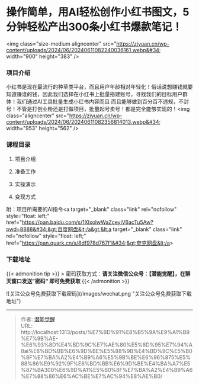 # 操作简单，用AI轻松创作小红书图文，5分钟轻松产出300条小红书爆款笔记！


&lt;img class=&#34;size-medium aligncenter&#34; src=&#34;https://ziyuan.cn/wp-content/uploads/2024/06/20240611082240036161.webp&#34; width=&#34;900&#34; height=&#34;383&#34; /&gt;
###  项目介绍

小红书是现在最流行的种草类平台，而且用户年龄相对年轻化！俗话说想赚钱就要知道赚谁的钱，因此我们选择在小红书上批量搭建账号，寻找我们的目标用户群体！我们通过AI工具批量生成小红书内容而且 而且能够做到百分百不违规，不封号！不管是打创业粉还是打做项目，批量起号卖号！都是完全能够实现的！&lt;img class=&#34;aligncenter&#34; src=&#34;https://ziyuan.cn/wp-content/uploads/2024/06/20240611082356814013.webp&#34; width=&#34;953&#34; height=&#34;562&#34; /&gt;
###  课程目录

 1. 项目介绍

 1. 准备工作

 1. 实操演示

 1. 变现方式

附：项目所需要的AI指令&lt;a target=&#34;_blank&#34; class=&#34;link&#34; rel=&#34;nofollow&#34; style=&#34;float: left;&#34; href=&#34;https://pan.baidu.com/s/1XIxolwWaZceyiV6acTu5Aw?pwd=8888&#34;&gt;百度网盘&lt;/a&gt;&lt;a target=&#34;_blank&#34; class=&#34;link&#34; rel=&#34;nofollow&#34; style=&#34;float: left;&#34; href=&#34;https://pan.quark.cn/s/8df978d767f1&#34;&gt;夸克网盘&lt;/a&gt;

### 下载地址




{{&lt; admonition tip &gt;}}
&gt; 密码获取方式：**请关注微信公众号：【潜能觉醒】，在聊天窗口发送”密码“ 即可免费获取**
{{&lt; /admonition &gt;}}


![关注公众号免费获取下载密码](/images/wechat.png &#34;关注公众号免费获取下载地址&#34;)

---

> 作者: [潜能觉醒](/)  
> URL: http://localhost:1313/posts/%E7%BD%91%E8%B5%9A%E9%A1%B9%E7%9B%AE-%E6%93%8D%E4%BD%9C%E7%AE%80%E5%8D%95%E7%94%A8ai%E8%BD%BB%E6%9D%BE%E5%88%9B%E4%BD%9C%E5%B0%8F%E7%BA%A2%E4%B9%A6%E5%9B%BE%E6%96%875%E5%88%86%E9%92%9F%E8%BD%BB%E6%9D%BE%E4%BA%A7%E5%87%BA300%E6%9D%A1%E5%B0%8F%E7%BA%A2%E4%B9%A6%E7%88%86%E6%AC%BE%E7%AC%94%E8%AE%B0/  

